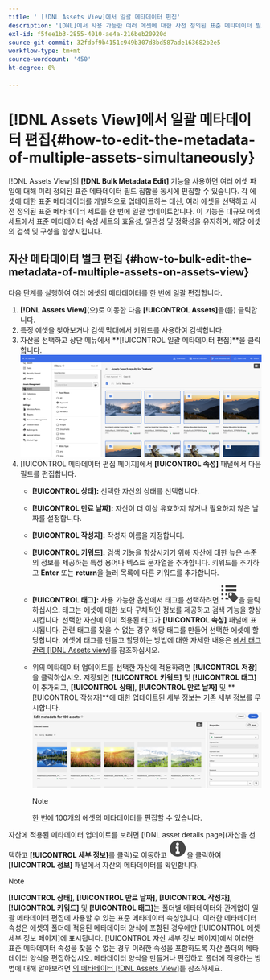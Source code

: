 ```yaml
---
title: ' [!DNL Assets View]에서 일괄 메타데이터 편집'
description: '[DNL]에서 사용 가능한 여러 에셋에 대한 사전 정의된 표준 메타데이터 필드 세트를 업데이트하는 방법에 대해 알아봅니다. Assets View] 와 동시에 표시됩니다.'
exl-id: f5fee1b3-2855-4010-ae4a-216beb20920d
source-git-commit: 32fdbf9b4151c949b307d8bd587ade163682b2e5
workflow-type: tm+mt
source-wordcount: '450'
ht-degree: 0%

---
```


# [!DNL Assets View]에서 일괄 메타데이터 편집{#how-to-edit-the-metadata-of-multiple-assets-simultaneously}

[!DNL Assets View]의 **[!DNL Bulk Metadata Edit]** 기능을 사용하면 여러 에셋 파일에 대해 미리 정의된 표준 메타데이터 필드 집합을 동시에 편집할 수 있습니다. 각 에셋에 대한 표준 메타데이터를 개별적으로 업데이트하는 대신, 여러 에셋을 선택하고 사전 정의된 표준 메타데이터 세트를 한 번에 일괄 업데이트합니다. 이 기능은 대규모 에셋 세트에서 표준 메타데이터 속성 세트의 효율성, 일관성 및 정확성을 유지하며, 해당 에셋의 검색 및 구성을 향상시킵니다.

## 자산 메타데이터 벌크 편집 {#how-to-bulk-edit-the-metadata-of-multiple-assets-on-assets-view}

다음 단계를 실행하여 여러 에셋의 메타데이터를 한 번에 일괄 편집합니다.

1. **[!DNL Assets View]**(으)로 이동한 다음 **[!UICONTROL Assets]**&#x200B;을(를) 클릭합니다.
1. 특정 에셋을 찾아보거나 검색 막대에서 키워드를 사용하여 검색합니다.
1. 자산을 선택하고 상단 메뉴에서 **[!UICONTROL 일괄 메타데이터 편집]**을 클릭합니다.
   ![일괄 메타데이터 편집](/help/assets/assets/bulk-metadata-edit1.png)
1. [!UICONTROL 메타데이터 편집 페이지]에서 **[!UICONTROL 속성]** 패널에서 다음 필드를 편집합니다.
   * **[!UICONTROL 상태]:** 선택한 자산의 상태를 선택합니다.
   * **[!UICONTROL 만료 날짜]:** 자산이 더 이상 유효하지 않거나 필요하지 않은 날짜를 설정합니다.
   * **[!UICONTROL 작성자]:** 작성자 이름을 지정합니다.
   * **[!UICONTROL 키워드]:** 검색 기능을 향상시키기 위해 자산에 대한 높은 수준의 정보를 제공하는 특정 용어나 텍스트 문자열을 추가합니다. 키워드를 추가하고 **Enter** 또는 **return**&#x200B;을 눌러 목록에 다른 키워드를 추가합니다.
   * **[!UICONTROL 태그]:** 사용 가능한 옵션에서 태그를 선택하려면 ![일괄 메타데이터 편집](/help/assets/assets/tags-icon.svg)을 클릭하십시오. 태그는 에셋에 대한 보다 구체적인 정보를 제공하고 검색 기능을 향상시킵니다. 선택한 자산에 이미 적용된 태그가 **[!UICONTROL 속성]** 패널에 표시됩니다. 관련 태그를 찾을 수 없는 경우 해당 태그를 만들어 선택한 에셋에 할당합니다. 에셋에 태그를 만들고 할당하는 방법에 대한 자세한 내용은 [에서 태그 관리 [!DNL Assets view]](/help/assets/tagging-management-assets-view.md)를 참조하십시오.
   * 위의 메타데이터 업데이트를 선택한 자산에 적용하려면 **[!UICONTROL 저장]**&#x200B;을 클릭하십시오. 저장되면 **[!UICONTROL 키워드]** 및 **[!UICONTROL 태그]**&#x200B;이 추가되고, **[!UICONTROL 상태]**, **[!UICONTROL 만료 날짜]** 및 **[!UICONTROL 작성자]**에 대한 업데이트된 세부 정보는 기존 세부 정보를 무시합니다.
     ![save-bulk-metadata-edit-properties](/help/assets/assets/save-bulk-metadata-edit-properties2.png)

     >[!NOTE]
     >
     >한 번에 100개의 에셋의 메타데이터를 편집할 수 있습니다.

자산에 적용된 메타데이터 업데이트를 보려면 [!DNL asset details page]&#x200B;(자산을 선택하고 **[!UICONTROL 세부 정보]**&#x200B;를 클릭)로 이동하고 ![일괄 메타데이터 편집](/help/assets/assets/info-icon-solid-black.svg)을 클릭하여 **[!UICONTROL 정보]** 패널에서 자산의 메타데이터를 확인합니다.

>[!NOTE]
>
>**[!UICONTROL 상태]**, **[!UICONTROL 만료 날짜]**, **[!UICONTROL 작성자]**, **[!UICONTROL 키워드]** 및 **[!UICONTROL 태그]**&#x200B;는 폴더별 메타데이터와 관계없이 일괄 메타데이터 편집에 사용할 수 있는 표준 메타데이터 속성입니다. 이러한 메타데이터 속성은 에셋의 폴더에 적용된 메타데이터 양식에 포함된 경우에만 [!UICONTROL 에셋 세부 정보 페이지]에 표시됩니다. [!UICONTROL 자산 세부 정보 페이지]에서 이러한 표준 메타데이터 속성을 찾을 수 없는 경우 이러한 속성을 포함하도록 자산 폴더의 메타데이터 양식을 편집하십시오. 메타데이터 양식을 만들거나 편집하고 폴더에 적용하는 방법에 대해 알아보려면 [의 메타데이터 [!DNL Assets View]](/help/assets/metadata-assets-view.md)를 참조하세요.
